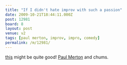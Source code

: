 ```yaml
---
title: "If I didn't hate improv with such a passion"
date: 2009-10-21T18:44:11.000Z
post: 12981
board: 8
layout: post
venue: v2
tags: [paul merton, improv, impro, comedy]
permalink: /m/12981/
---
```

<a href="http://ticketsuk.at/folkestonegerald/17004348D64A9A64.html">this</a> might be quite good! <a href="/wiki/paul+merton">Paul Merton</a> and chums.
